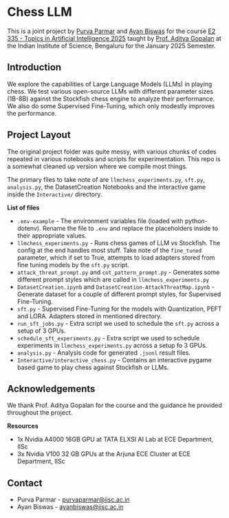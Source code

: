 # Chess LLM

This is a joint project by [Purva Parmar](https://thereconpilot.github.io/) and [Ayan Biswas](https://www.linkedin.com/in/ayan-biswas-180b07159/) for the course [E2 335 - Topics in Artificial Intelligence 2025](https://sway.cloud.microsoft/11WDvDi9GKVb7e7r) taught by [Prof. Aditya Gopalan](https://ece.iisc.ac.in/~aditya/) at the Indian Institute of Science, Bengaluru for the January 2025 Semester.

## Introduction

We explore the capabilities of Large Language Models (LLMs) in playing chess. We test various open-source LLMs with different parameter sizes (1B-8B) against the Stockfish chess engine to analyze their performance. We also do some Supervised Fine-Tuning, which only modestly improves the performance.

## Project Layout

The original project folder was quite messy, with various chunks of codes repeated in various notebooks and scripts for experimentation. This repo is a somewhat cleaned up version where we compile most things.

The primary files to take note of are `llmchess_experiments.py`, `sft.py`, `analysis.py`, the DatasetCreation Notebooks and the interactive game inside the `Interactive/` directory.


**List of files**
- `.env-example` - The environment variables file (loaded with python-dotenv). Rename the file to `.env` and replace the placeholders inside to their appropriate values.
- `llmchess_experiments.py` - Runs chess games of LLM vs Stockfish. The config at the end handles most stuff. Take note of the `fine_tuned` parameter, which if set to True, attempts to load adapters stored from fine tuning models by the `sft.py` script.
- `attack_threat_prompt.py` and `cot_pattern_prompt.py` - Generates some different prompt styles which are called in `llmchess_experiments.py`
- `DatasetCreation.ipynb` and `DatasetCreation-AttackThreatMap.ipynb` - Generate dataset for a couple of different prompt styles, for Supervised Fine-Tuning.
- `sft.py` - Supervised Fine-Tuning for the models with Quantization, PEFT and LORA. Adapters stored in mentioned directory.
- `run_sft_jobs.py` - Extra script we used to schedule the `sft.py` across a setup of 3 GPUs.
- `schedule_sft_experiments.py` - Extra script we used to schedule experiments in `llmchess_experiments.py` across a setup fo 3 GPUs.
- `analysis.py` - Analysis code for generated `.jsonl` result files.
- `Interactive/interactive_chess.py` - Contains an interactive pygame based game to play chess against Stockfish or LLMs.

## Acknowledgements

We thank Prof. Aditya Gopalan for the course and the guidance he provided throughout the project.

**Resources**
- 1x Nvidia A4000 16GB GPU at TATA ELXSI AI Lab at ECE Department, IISc
- 3x Nvidia V100 32 GB GPUs at the Arjuna ECE Cluster at ECE Department, IISc

## Contact

- Purva Parmar - purvaparmar@iisc.ac.in
- Ayan Biswas - ayanbiswas@iisc.ac.in
